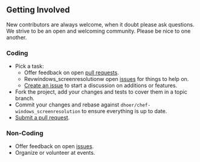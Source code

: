 ## Getting Involved

New contributors are always welcome, when it doubt please ask questions. We strive to be an open and welcoming
community. Please be nice to one another.

### Coding

* Pick a task:
  * Offer feedback on open [pull requests](https://github.com/dhoer/chef-windows_screenresolution/pulls).
  * Revwindows_screenresolutionw open [issues](https://github.com/dhoer/chef-windows_screenresolution/issues) for things to help on.
  * [Create an issue](https://github.com/dhoer/chef-windows_screenresolution/issues/new) to start a discussion on additions or features.
* Fork the project, add your changes and tests to cover them in a topic branch.
* Commit your changes and rebase against `dhoer/chef-windows_screenresolution` to ensure everything is up to date.
* [Submit a pull request](https://github.com/dhoer/chef-windows_screenresolution/compare/).

### Non-Coding

* Offer feedback on open [issues](https://github.com/dhoer/chef-windows_screenresolution/issues).
* Organize or volunteer at events.

